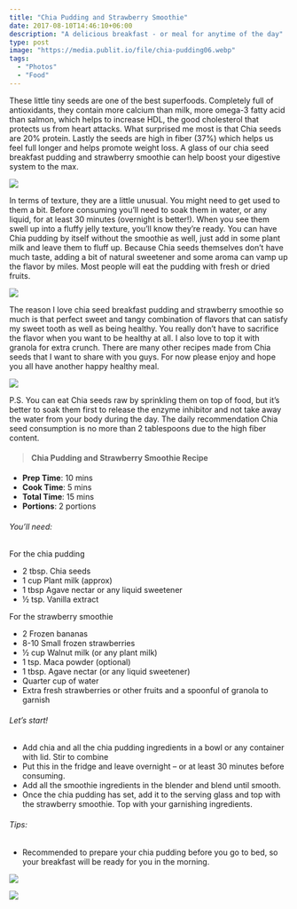 ```yaml
---
title: "Chia Pudding and Strawberry Smoothie"
date: 2017-08-10T14:46:10+06:00
description: "A delicious breakfast - or meal for anytime of the day"
type: post
image: "https://media.publit.io/file/chia-pudding06.webp"
tags:
  - "Photos"
  - "Food"
---
```


These little tiny seeds are one of the best superfoods. Completely full of antioxidants, they  contain more calcium than milk, more omega-3 fatty acid than salmon, which helps to increase HDL, the good cholesterol that protects us from heart attacks. What surprised me most is that Chia seeds are 20% protein. Lastly the seeds are high in fiber (37%) which helps us feel full longer and helps promote weight loss. A glass of our chia seed breakfast pudding and strawberry smoothie can help boost your digestive system to the max.

![](https://media.publit.io/file/chia-pudding02.webp)

In terms of texture, they are a little unusual. You might need to get used to them a bit. Before consuming you’ll need to soak them in water, or any liquid, for at least 30 minutes (overnight is better!). When you see them swell up into a fluffy jelly texture, you’ll know they’re ready. You can have Chia pudding by itself without the smoothie as well, just add in some plant milk and leave them to fluff up. Because Chia seeds themselves don’t have much taste, adding a bit of natural sweetener and some aroma can vamp up the flavor by miles. Most people will eat the pudding with fresh or dried fruits.

![](https://media.publit.io/file/chia-pudding03.webp)

The reason I love chia seed breakfast pudding and strawberry smoothie so much is that perfect sweet and tangy combination of flavors that can satisfy my sweet tooth as well as being healthy. You really don’t have to sacrifice the flavor when you want to be healthy at all. I also love to top it with granola for extra crunch. There are many other recipes made from Chia seeds that I want to share with you guys. For now please enjoy and hope you all have another happy healthy meal.

![](https://media.publit.io/file/chia-pudding04.webp)

P.S. You can eat Chia seeds raw by sprinkling them on top of food, but it’s better to soak them first to release the enzyme inhibitor and not take away the water from your body during the day. The daily recommendation Chia seed consumption is no more than 2 tablespoons due to the high fiber content.

>#### Chia Pudding and Strawberry Smoothie Recipe

- **Prep Time**: 10 mins
- **Cook Time**: 5 mins
- **Total Time**: 15 mins
- **Portions**: 2 portions

###### You’ll need:
For the chia pudding
- 2 tbsp. Chia seeds
- 1 cup Plant milk (approx)
- 1 tbsp Agave nectar or any liquid sweetener
- ½ tsp. Vanilla extract

For the strawberry smoothie
- 2 Frozen bananas
- 8-10 Small frozen strawberries
- ½ cup Walnut milk (or any plant milk)
- 1 tsp. Maca powder (optional)
- 1 tbsp. Agave nectar (or any liquid sweetener)
- Quarter cup of water
- Extra fresh strawberries or other fruits and a spoonful of granola to garnish


###### Let’s start!
- Add chia and all the chia pudding ingredients in a bowl or any container with lid. Stir to combine
- Put this in the fridge and leave overnight – or at least 30 minutes before consuming.
- Add all the smoothie ingredients in the blender and blend until smooth.
- Once the chia pudding has set, add it to the serving glass and top with the strawberry smoothie. Top with your garnishing ingredients.

###### Tips:
- Recommended to prepare your chia pudding before you go to bed, so your breakfast will be ready for you in the morning.

![](https://media.publit.io/file/chia-pudding01.webp)

![](https://media.publit.io/file/chia-pudding05.webp)
